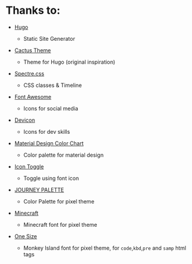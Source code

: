 Thanks to:
==========

- [Hugo](https://gohugo.io)
  * Static Site Generator

- [Cactus Theme](https://github.com/digitalcraftsman/hugo-cactus-theme)
  * Theme for Hugo (original inspiration)

- [Spectre.css](https://picturepan2.github.io/spectre/index.html)
  * CSS classes & Timeline

- [Font Awesome](https://fontawesome.com)
  * Icons for social media

- [Devicon](https://konpa.github.io/devicon)
  * Icons for dev skills

- [Material Design Color Chart](https://htmlcolorcodes.com/color-chart/material-design-color-chart/)
  * Color palette for material design

- [Icon Toggle](https://getmdl.io/components/#toggles-section/icon-toggle)
  * Toggle using font icon

- [JOURNEY PALETTE](https://lospec.com/palette-list/journey)
  * Color Palette for pixel theme

- [Minecraft](https://www.fontspace.com/jdgraphics/minecraft)
  * Minecraft font for pixel theme
  
- [One Size](https://scummbar.com/resources/downloads/index.php?todo=Fonts)
  * Monkey Island font for pixel theme, for `code`,`kbd`,`pre` and `samp` html tags
